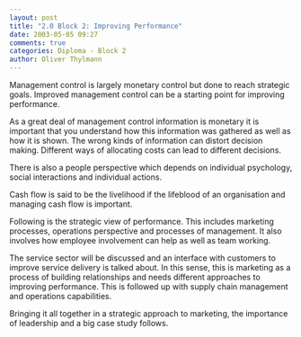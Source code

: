 ```yaml
---
layout: post
title: "2.0 Block 2: Improving Performance"
date: 2003-05-05 09:27
comments: true
categories: Diploma - Block 2
author: Oliver Thylmann
---
```



Management control is largely monetary control but done to reach strategic goals. Improved management control can be a starting point for improving performance.





As a great deal of management control information is monetary it is important that you understand how this information was gathered as well as how it is shown. The wrong kinds of information can distort decision making. Different ways of allocating costs can lead to different decisions.

There is also a people perspective which depends on individual psychology, social interactions and individual actions. 

Cash flow is said to be the livelihood if the lifeblood of an organisation and managing cash flow is important.

Following is the strategic view of performance. This includes marketing processes, operations perspective and processes of management. It also involves how employee involvement can help as well as team working. 

The service sector will be discussed and an interface with customers to improve service delivery is talked about. In this sense, this is marketing as a process of building relationships and needs different approaches to improving performance. This is followed up with supply chain management and operations capabilities.

Bringing it all together in a strategic approach to marketing, the importance of leadership and a big case study follows.


